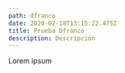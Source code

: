 ```yaml
---
path: dfranco
date: 2020-02-18T13:15:22.475Z
title: Prueba Dfranco
description: Descripción
---
```

Lorem ipsum
